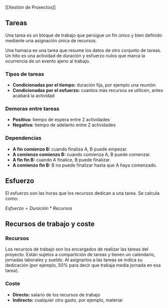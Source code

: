 [[Xestión de Proxectos]]

## Tareas
Una tarea es un bloque de trabajo que persigue un fin único y bien definido mediante una asignación única de recursos.

Una hamaca es una tarea que resume los datos de otro conjunto de tareas. Un hito es una actividad  de duración y esfuerzo nulos que marca la ocurrencia de un evento ajeno al trabajo.

### Tipos de tareas
+ **Condicionadas por el tiempo:** duración fija, por ejemplo una reunión
+ **Condicionadas por el esfuerzo:** cuantos más recursos se utilicen, antes acabará la actividad

### Demoras entre tareas
+ **Positiva:** tiempo de espera entre 2 actividades
+ **Negativa:** tiempo de adelanto entre 2 actividades

### Dependencias
+ **A fin comienzo B:** cuando finaliza A, B puede empezar.
+ **A comienzo comienzo B:** cuando comienza A, B puede comenzar.
+ **A fin fin B:** cuando A finalice, B puede finalizar.
+ **A comienzo fin B:** B no puede finalizar hasta que A haya comenzado.

## Esfuerzo
El esfuerzo son las horas que los recursos dedican a una tarea. Se calcula como:

$Esfuerzo=Duración*Recursos$

## Recursos de trabajo y coste

### Recursos
Los recursos de trabajo son los encargados de realizar las tareas del proyecto. Están sujetos a compartición de tareas y tienen un calendario, jornadas laborales y sueldo. Al asignarlos a las tareas se indica su dedicación (por ejemplo, 50% para decir que trabaja media jornada en esa tarea).

### Coste
+ **Directo:** salario de los recursos de trabajo
+ **Indirecto:** cualquier otro gasto, por ejemplo, material

